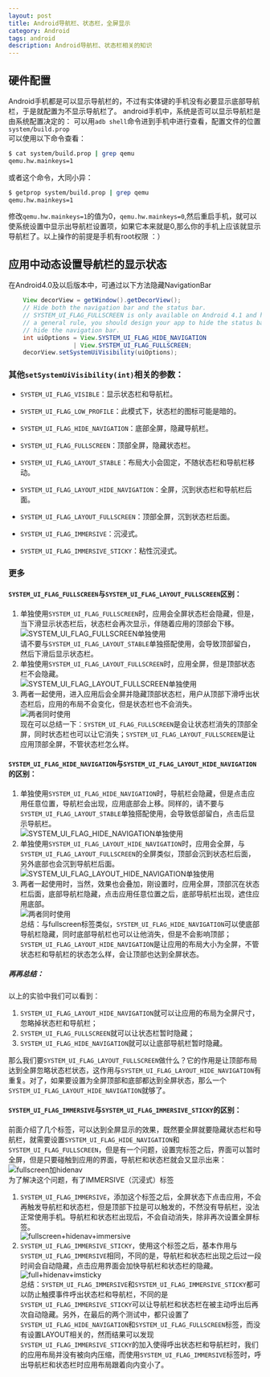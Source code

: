 ```yaml
---
layout: post
title: Android导航栏、状态栏，全屏显示
category: Android
tags: android
description: Android导航栏、状态栏相关的知识
---
```


## 硬件配置
Android手机都是可以显示导航栏的，不过有实体键的手机没有必要显示底部导航栏，于是就配置为不显示导航栏了。
android手机中，系统是否可以显示导航栏是由系统配置决定的：
可以用`adb shell`命令进到手机中进行查看，配置文件的位置`system/build.prop`  
可以使用以下命令查看：
```bash
$ cat system/build.prop | grep qemu
qemu.hw.mainkeys=1
```
或者这个命令，大同小异：
```bash
$ getprop system/build.prop | grep qemu
qemu.hw.mainkeys=1
```
修改`qemu.hw.mainkeys=1`的值为0，`qemu.hw.mainkeys=0`,然后重启手机，就可以使系统设置中显示出导航栏设置项，如果它本来就是0,那么你的手机上应该就显示导航栏了。以上操作的前提是手机有root权限&nbsp;：）  
## 应用中动态设置导航栏的显示状态
在Android4.0及以后版本中，可通过以下方法隐藏NavigationBar
```java
    View decorView = getWindow().getDecorView();  
    // Hide both the navigation bar and the status bar.  
    // SYSTEM_UI_FLAG_FULLSCREEN is only available on Android 4.1 and higher, but as  
    // a general rule, you should design your app to hide the status bar whenever you  
    // hide the navigation bar.  
    int uiOptions = View.SYSTEM_UI_FLAG_HIDE_NAVIGATION  
                  | View.SYSTEM_UI_FLAG_FULLSCREEN;  
    decorView.setSystemUiVisibility(uiOptions);  
```

### 其他`setSystemUiVisibility(int)`相关的参数：

- `SYSTEM_UI_FLAG_VISIBLE`：显示状态栏和导航栏。

- `SYSTEM_UI_FLAG_LOW_PROFILE`：此模式下，状态栏的图标可能是暗的。

- `SYSTEM_UI_FLAG_HIDE_NAVIGATION`：底部全屏，隐藏导航栏。

- `SYSTEM_UI_FLAG_FULLSCREEN`：顶部全屏，隐藏状态栏。

- `SYSTEM_UI_FLAG_LAYOUT_STABLE`：布局大小会固定，不随状态栏和导航栏移动。

- `SYSTEM_UI_FLAG_LAYOUT_HIDE_NAVIGATION`：全屏，沉到状态栏和导航栏后面。

- `SYSTEM_UI_FLAG_LAYOUT_FULLSCREEN`：顶部全屏，沉到状态栏后面。

- `SYSTEM_UI_FLAG_IMMERSIVE`：沉浸式。

- `SYSTEM_UI_FLAG_IMMERSIVE_STICKY`：粘性沉浸式。

### 更多
#### `SYSTEM_UI_FLAG_FULLSCREEN`与`SYSTEM_UI_FLAG_LAYOUT_FULLSCREEN`区别：
1. 单独使用`SYSTEM_UI_FLAG_FULLSCREEN`时，应用会全屏状态栏会隐藏，但是，当下滑显示状态栏后，状态栏会再次显示，伴随着应用的顶部会下移。  
![SYSTEM_UI_FLAG_FULLSCREEN单独使用](/assets/img/full.gif)  
请不要与`SYSTEM_UI_FLAG_LAYOUT_STABLE`单独搭配使用，会导致顶部留白，然后下滑后显示状态栏。
2. 单独使用`SYSTEM_UI_FLAG_LAYOUT_FULLSCREEN`时，应用全屏，但是顶部状态栏不会隐藏。  
![SYSTEM_UI_FLAG_LAYOUT_FULLSCREEN单独使用](/assets/img/layout_full_single.gif)
3. 两者一起使用，进入应用后会全屏并隐藏顶部状态栏，用户从顶部下滑呼出状态栏后，应用的布局不会变化，但是状态栏也不会消失。  
![两者同时使用](/assets/img/layoutfull_full.gif)  
现在可以总结一下：`SYSTEM_UI_FLAG_FULLSCREEN`是会让状态栏消失的顶部全屏，同时状态栏也可以让它消失；`SYSTEM_UI_FLAG_LAYOUT_FULLSCREEN`是让应用顶部全屏，不管状态栏怎么样。  

#### `SYSTEM_UI_FLAG_HIDE_NAVIGATION`与`SYSTEM_UI_FLAG_LAYOUT_HIDE_NAVIGATION`的区别：  
1. 单独使用`SYSTEM_UI_FLAG_HIDE_NAVIGATION`时，导航栏会隐藏，但是点击应用任意位置，导航栏会出现，应用底部会上移。同样的，请不要与`SYSTEM_UI_FLAG_LAYOUT_STABLE`单独搭配使用，会导致低部留白，点击后显示导航栏。  
![SYSTEM_UI_FLAG_HIDE_NAVIGATION单独使用](/assets/img/hidenav.gif)  
2. 单独使用`SYSTEM_UI_FLAG_LAYOUT_HIDE_NAVIGATION`时，应用会全屏，与`SYSTEM_UI_FLAG_LAYOUT_FULLSCREEN`的全屏类似，顶部会沉到状态栏后面，另外底部也会沉到导航栏后面。  
![SYSTEM_UI_FLAG_LAYOUT_HIDE_NAVIGATION单独使用](/assets/img/layout_hidenav_single.gif)    
3. 两者一起使用时，当然，效果也会叠加，刚设置时，应用全屏，顶部沉在状态栏后面，底部导航栏隐藏，点击应用任意位置之后，底部导航栏出现，遮住应用底部。  
![两者同时使用](/assets/img/layouthidenav_hidenav.gif)  
总结：与fullscreen标签类似，`SYSTEM_UI_FLAG_HIDE_NAVIGATION`可以使底部导航栏隐藏，同时底部导航栏也可以让他消失，但是不会影响顶部；`SYSTEM_UI_FLAG_LAYOUT_HIDE_NAVIGATION`是让应用的布局大小为全屏，不管状态栏和导航栏的状态怎么样，会让顶部也达到全屏状态。

##### 再再总结：
以上的实验中我们可以看到：
1. `SYSTEM_UI_FLAG_LAYOUT_HIDE_NAVIGATION`就可以让应用的布局为全屏尺寸，忽略掉状态栏和导航栏；
2. `SYSTEM_UI_FLAG_FULLSCREEN`就可以让状态栏暂时隐藏；
3. `SYSTEM_UI_FLAG_HIDE_NAVIGATION`就可以让底部导航栏暂时隐藏。

那么我们要`SYSTEM_UI_FLAG_LAYOUT_FULLSCREEN`做什么？它的作用是让顶部布局达到全屏忽略状态栏状态，这作用与`SYSTEM_UI_FLAG_LAYOUT_HIDE_NAVIGATION`有重复。对了，如果要设置为全屏顶部和底部都达到全屏状态，那么一个`SYSTEM_UI_FLAG_LAYOUT_HIDE_NAVIGATION`就够了。

#### `SYSTEM_UI_FLAG_IMMERSIVE`与`SYSTEM_UI_FLAG_IMMERSIVE_STICKY`的区别：  
前面介绍了几个标签，可以达到全屏显示的效果，既然要全屏就要隐藏状态栏和导航栏，就需要设置`SYSTEM_UI_FLAG_HIDE_NAVIGATION`和`SYSTEM_UI_FLAG_FULLSCREEN`，但是有一个问题，设置完标签之后，界面可以暂时全屏，但是只要碰触到应用的界面，导航栏和状态栏就会又显示出来：  
![fullscreen加hidenav](/assets/img/full_hidenav.gif)  
为了解决这个问题，有了IMMERSIVE（沉浸式）标签
1. `SYSTEM_UI_FLAG_IMMERSIVE`，添加这个标签之后，全屏状态下点击应用，不会再触发导航栏和状态栏，但是顶部下拉是可以触发的，不然没有导航栏，没法正常使用手机。导航栏和状态栏出现后，不会自动消失，除非再次设置全屏标签。  
![fullscreen+hidenav+immersive](/assets/img/full_hidenav_nosticky.gif)  
2. `SYSTEM_UI_FLAG_IMMERSIVE_STICKY`，使用这个标签之后，基本作用与`SYSTEM_UI_FLAG_IMMERSIVE`相同，不同的是，导航栏和状态栏出现之后过一段时间会自动隐藏，点击应用界面会加快导航栏和状态栏的隐藏。  
![full+hidenav+imsticky](/assets/img/full_hidenav_imsticky.gif)  
总结：`SYSTEM_UI_FLAG_IMMERSIVE`和`SYSTEM_UI_FLAG_IMMERSIVE_STICKY`都可以防止触摸事件呼出状态栏和导航栏，不同的是`SYSTEM_UI_FLAG_IMMERSIVE_STICKY`可以让导航栏和状态栏在被主动呼出后再次自动隐藏。另外，在最后的两个测试中，都只设置了`SYSTEM_UI_FLAG_HIDE_NAVIGATION`和`SYSTEM_UI_FLAG_FULLSCREEN`标签，而没有设置LAYOUT相关的，然而结果可以发现`SYSTEM_UI_FLAG_IMMERSIVE_STICKY`的加入使得呼出状态栏和导航栏时，我们的应用布局并没有被向内压缩，而使用`SYSTEM_UI_FLAG_IMMERSIVE`标签时，呼出导航栏和状态栏时应用布局跟着向内变小了。
